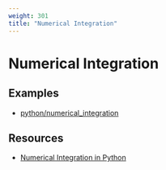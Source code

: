 ```yaml
---
weight: 301
title: "Numerical Integration"
---
```


# Numerical Integration

## Examples

- [python/numerical_integration](https://github.com/tobanteAudio/dsp-cookbook/tree/main/examples/python/numerical_integration)

## Resources

- [Numerical Integration in Python](https://www.youtube.com/watch?v=LJYLxEpH2vA)
